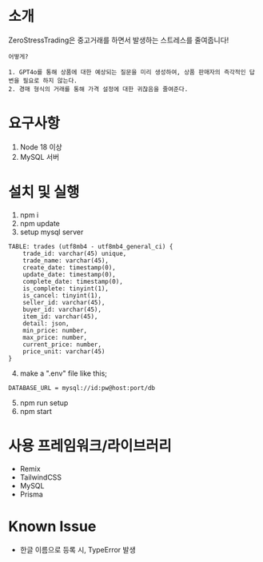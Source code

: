 # 소개

ZeroStressTrading은 중고거래를 하면서 발생하는 스트레스를 줄여줍니다!

```
어떻게?

1. GPT4o를 통해 상품에 대한 예상되는 질문을 미리 생성하여, 상품 판매자의 즉각적인 답변을 필요로 하지 않는다.
2. 경매 형식의 거래를 통해 가격 설정에 대한 귀찮음을 줄여준다.
```

# 요구사항

1. Node 18 이상
2. MySQL 서버

# 설치 및 실행

1. npm i
2. npm update
3. setup mysql server

```
TABLE: trades (utf8mb4 - utf8mb4_general_ci) {
    trade_id: varchar(45) unique,
    trade_name: varchar(45),
    create_date: timestamp(0),
    update_date: timestamp(0),
    complete_date: timestamp(0),
    is_complete: tinyint(1),
    is_cancel: tinyint(1),
    seller_id: varchar(45),
    buyer_id: varchar(45),
    item_id: varchar(45),
    detail: json,
    min_price: number,
    max_price: number,
    current_price: number,
    price_unit: varchar(45)
}
```

4. make a ".env" file like this;

```
DATABASE_URL = mysql://id:pw@host:port/db
```

5. npm run setup
6. npm start

# 사용 프레임워크/라이브러리

- Remix
- TailwindCSS
- MySQL
- Prisma

# Known Issue

- 한글 이름으로 등록 시, TypeError 발생

